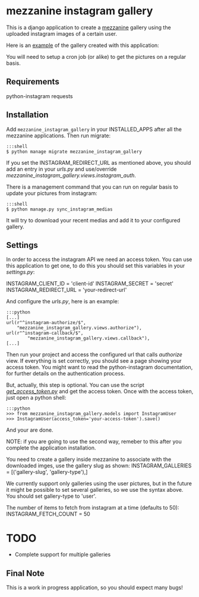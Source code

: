 mezzanine instagram gallery
===========================

This is a django application to create a [mezzanine][0] gallery using the
uploaded instagram images of a certain user.

Here is an [example][1] of the gallery created with this application:

You will need to setup a cron job (or alike) to get the pictures on a regular
basis.


Requirements
------------

python-instagram
requests


Installation
------------

Add `mezzanine_instagram_gallery` in your INSTALLED_APPS after all the
mezzanine applications. Then run migrate:

    :::shell
    $ python manage migrate mezzanine_instagram_gallery

If you set the INSTAGRAM_REDIRECT_URL as mentioned above, you should add an
entry in your *urls.py* and use/override
*mezzanine_instagram_gallery.views.instagram_auth*.

There is a management command that you can run on regular basis to update your
pictures from instagram:

    :::shell
    $ python manage.py sync_instagram_medias

It will try to download your recent medias and add it to your configured
gallery.


Settings
--------

In order to access the instagram API we need an access token.
You can use this application to get one, to do this you should set this
variables in your *settings.py*:

INSTAGRAM_CLIENT_ID = 'client-id'
INSTAGRAM_SECRET = 'secret'
INSTAGRAM_REDIRECT_URL = 'your-redirect-url'

And configure the *urls.py*, here is an example:

    :::python
    [...]
    url(r"^instagram-authorize/$",
        "mezzanine_instagram_gallery.views.authorize"),
    url(r"^instagram-callback/$",
            "mezzanine_instagram_gallery.views.callback"),
    [...]

Then run your project and access the configured url that calls *authorize*
view. If everything is set correctly, you should see a page showing your
access token.
You might want to read the python-instagram documentation, for further details
on the authentication process.

But, actually, this step is optional. You can use the script
[*get_access_token.py*][2] and get the access token.
Once with the access token, just open a python shell:

    :::python
    >>> from mezzanine_instagram_gallery.models import InstagramUser
    >>> InstagramUser(access_token='your-access-token').save()

And your are done.

NOTE: if you are going to use the second way, remeber to this after you
complete the application installation.

You need to create a gallery inside mezzanine to associate with the
downloaded imges, use the gallery slug as shown:
INSTAGRAM_GALLERIES = [('gallery-slug', 'gallery-type'),]

We currently support only galleries using the user pictures, but in the future
it might be possible to set several galleries, so we use the syntax above. You
should set gallery-type to 'user'.

The number of items to fetch from instagram at a time (defaults to 50):
INSTAGRAM_FETCH_COUNT = 50


TODO
====

* Complete support for multiple galleries


Final Note
-----------

This is a work in progress application, so you should expect many bugs!


[0]: http://mezzanine.jupo.org/
[1]: http://georgeyk.com.br/gallery/
[2]: https://github.com/Instagram/python-instagram/blob/master/get_access_token.py

